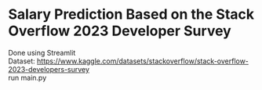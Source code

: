# Salary Prediction Based on the Stack Overflow 2023 Developer Survey
Done using Streamlit \
Dataset: https://www.kaggle.com/datasets/stackoverflow/stack-overflow-2023-developers-survey \
run main.py 
